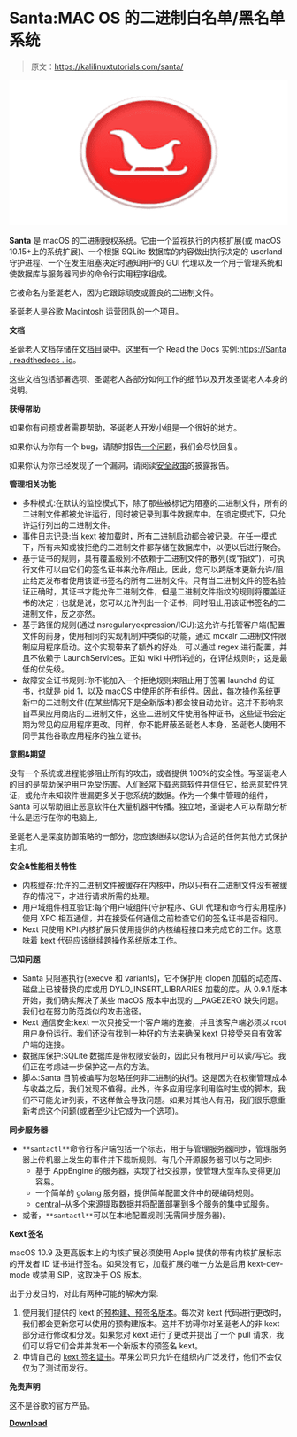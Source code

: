 # Santa:MAC OS 的二进制白名单/黑名单系统

> 原文：<https://kalilinuxtutorials.com/santa/>

[![Santa : A Binary Whitelisting/Blacklisting System For macOS](img/4a080010c396f436e67d18f1df9de5aa.png "Santa : A Binary Whitelisting/Blacklisting System For macOS")](https://1.bp.blogspot.com/-Wm6WtYEMSmc/XxQxirsxx7I/AAAAAAAAG7g/IOWa26_sz3ArlIrpXXnDVLkTHxZZIeM9QCLcBGAsYHQ/s1600/1.png)

**Santa** 是 macOS 的二进制授权系统。它由一个监视执行的内核扩展(或 macOS 10.15+上的系统扩展)、一个根据 SQLite 数据库的内容做出执行决定的 userland 守护进程、一个在发生阻塞决定时通知用户的 GUI 代理以及一个用于管理系统和使数据库与服务器同步的命令行实用程序组成。

它被命名为圣诞老人，因为它跟踪顽皮或善良的二进制文件。

圣诞老人是谷歌 Macintosh 运营团队的一个项目。

**文档**

圣诞老人文档存储在[文档](https://github.com/google/santa/blob/master/docs)目录中。这里有一个 Read the Docs 实例:[https://Santa . readthedocs . io](https://santa.readthedocs.io)。

这些文档包括部署选项、圣诞老人各部分如何工作的细节以及开发圣诞老人本身的说明。

**获得帮助**

如果你有问题或者需要帮助，圣诞老人开发小组是一个很好的地方。

如果你认为你有一个 bug，请随时报告[一个问题](https://github.com/google/santa/isues)，我们会尽快回复。

如果你认为你已经发现了一个漏洞，请阅读[安全政策](https://github.com/google/santa/security/policy)的披露报告。

**管理相关功能**

*   多种模式:在默认的监控模式下，除了那些被标记为阻塞的二进制文件，所有的二进制文件都被允许运行，同时被记录到事件数据库中。在锁定模式下，只允许运行列出的二进制文件。
*   事件日志记录:当 kext 被加载时，所有二进制启动都会被记录。在任一模式下，所有未知或被拒绝的二进制文件都存储在数据库中，以便以后进行聚合。
*   基于证书的规则，具有覆盖级别:不依赖于二进制文件的散列(或“指纹”)，可执行文件可以由它们的签名证书来允许/阻止。因此，您可以跨版本更新允许/阻止给定发布者使用该证书签名的所有二进制文件。只有当二进制文件的签名验证正确时，其证书才能允许二进制文件，但是二进制文件指纹的规则将覆盖证书的决定；也就是说，您可以允许列出一个证书，同时阻止用该证书签名的二进制文件，反之亦然。
*   基于路径的规则(通过 nsregularyexpression/ICU):这允许与托管客户端(配置文件的前身，使用相同的实现机制)中类似的功能，通过 mcxalr 二进制文件限制应用程序启动。这个实现带来了额外的好处，可以通过 regex 进行配置，并且不依赖于 LaunchServices。正如 wiki 中所详述的，在评估规则时，这是最低的优先级。
*   故障安全证书规则:你不能加入一个拒绝规则来阻止用于签署 launchd 的证书，也就是 pid 1，以及 macOS 中使用的所有组件。因此，每次操作系统更新中的二进制文件(在某些情况下是全新版本)都会被自动允许。这并不影响来自苹果应用商店的二进制文件，这些二进制文件使用各种证书，这些证书会定期为常见的应用程序更改。同样，你不能屏蔽圣诞老人本身，圣诞老人使用不同于其他谷歌应用程序的独立证书。

**意图&期望**

没有一个系统或进程能够阻止所有的攻击，或者提供 100%的安全性。写圣诞老人的目的是帮助保护用户免受伤害。人们经常下载恶意软件并信任它，给恶意软件凭证，或允许未知软件泄漏更多关于您系统的数据。作为一个集中管理的组件，Santa 可以帮助阻止恶意软件在大量机器中传播。独立地，圣诞老人可以帮助分析什么是运行在你的电脑上。

圣诞老人是深度防御策略的一部分，您应该继续以您认为合适的任何其他方式保护主机。

**安全&性能相关特性**

*   内核缓存:允许的二进制文件被缓存在内核中，所以只有在二进制文件没有被缓存的情况下，才进行请求所需的处理。
*   用户域组件相互验证:每个用户域组件(守护程序、GUI 代理和命令行实用程序)使用 XPC 相互通信，并在接受任何通信之前检查它们的签名证书是否相同。
*   Kext 只使用 KPI:内核扩展只使用提供的内核编程接口来完成它的工作。这意味着 kext 代码应该继续跨操作系统版本工作。

**已知问题**

*   Santa 只阻塞执行(execve 和 variants)，它不保护用 dlopen 加载的动态库、磁盘上已被替换的库或用 DYLD_INSERT_LIBRARIES 加载的库。从 0.9.1 版本开始，我们确实解决了某些 macOS 版本中出现的 __PAGEZERO 缺失问题。我们也在努力防范类似的攻击途径。
*   Kext 通信安全:kext 一次只接受一个客户端的连接，并且该客户端必须以 root 用户身份运行。我们还没有找到一种好的方法来确保 kext 只接受来自有效客户端的连接。
*   数据库保护:SQLite 数据库是带权限安装的，因此只有根用户可以读/写它。我们正在考虑进一步保护这一点的方法。
*   脚本:Santa 目前被编写为忽略任何非二进制的执行。这是因为在权衡管理成本与收益之后，我们发现不值得。此外，许多应用程序利用临时生成的脚本，我们不可能允许列表，不这样做会导致问题。如果对其他人有用，我们很乐意重新考虑这个问题(或者至少让它成为一个选项)。

**同步服务器**

*   `**santactl**`命令行客户端包括一个标志，用于与管理服务器同步，管理服务器上传机器上发生的事件并下载新规则。有几个开源服务器可以与之同步:
    *   基于 AppEngine 的服务器，实现了社交投票，使管理大型车队变得更加容易。
    *   一个简单的 golang 服务器，提供简单配置文件中的硬编码规则。
    *   [central](https://github.com/zentralopensource/zentral/wiki)–从多个来源提取数据并将配置部署到多个服务的集中式服务。
*   或者，`**santactl**`可以在本地配置规则(无需同步服务器)。

**Kext 签名**

macOS 10.9 及更高版本上的内核扩展必须使用 Apple 提供的带有内核扩展标志的开发者 ID 证书进行签名。如果没有它，加载扩展的唯一方法是启用 kext-dev-mode 或禁用 SIP，这取决于 OS 版本。

出于分发目的，对此有两种可能的解决方案:

1.  使用我们提供的 kext 的[预构建、预签名版本](https://github.com/google/santa/releases)。每次对 kext 代码进行更改时，我们都会更新您可以使用的预构建版本。这并不妨碍你对圣诞老人的非 kext 部分进行修改和分发。如果您对 kext 进行了更改并提出了一个 pull 请求，我们可以将它们合并并发布一个新版本的预签名 kext。
2.  申请自己的 [kext 签名证书](https://developer.apple.com/contact/kext/)。苹果公司只允许在组织内广泛发行，他们不会仅仅为了测试而发行。

**免责声明**

这不是谷歌的官方产品。

[**Download**](https://github.com/google/santa)